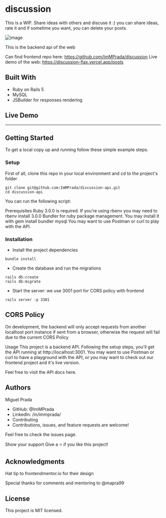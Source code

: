 # discussion

This is a WIP. Share ideas with others and discuse it :) you can share ideas, rate it and if sometime you want, you can delete your posts.

![image](https://user-images.githubusercontent.com/26731448/163056558-0ff6736f-50fc-4152-ad1d-9cbcabac19f4.png)

This is the backend api of the web

Can find frontend repo here: https://github.com/ImMPrada/discussion
Live demo of the web: https://discussion-flax.vercel.app/posts


## Built With
- Ruby on Rails 5
- MySQL
- JSBuilder for responses rendering

## Live Demo
--------------------

## Getting Started
To get a local copy up and running follow these simple example steps.

### Setup
First of all, clone this repo in your local environment and cd to the project's folder

```
git clone git@github.com:ImMPrada/discussion-api.git
cd discussion-api
```

You can run the following script:

Prerequisites
Ruby 3.0.0 is required. If you're using rbenv you may need to rbenv install 3.0.0
Bundler for ruby package management. You may install it with gem install bundler
mysql
You may want to use Postman or curl to play with the API.

### Installation

- Install the project dependencies
```
bundle install
```

- Create the database and run the migrations
```
rails db:create
rails db:migrate
```
- Start the server: we use 3001 port for CORS policy with frontend
```
rails server -p 3301
```

## CORS Policy
On development, the backend will only accept requests from another localhost port instance if sent from a browser, otherwise the request will fail due to the current CORS Policy

Usage
This project is a backend API. Following the setup steps, you'll get the API running at http://localhost:3001. You may want to use Postman or curl to have a playground with the API, or you may want to check out our frontend project and it's live version.

Feel free to visit the API docs here.


## Authors
Miguel Prada

- GitHub: @ImMPrada
- LinkedIn: /in/immprada/
- Contributing
- Contributions, issues, and feature requests are welcome!

Feel free to check the issues page.

Show your support
Give a ⭐️ if you like this project!

## Acknowledgments
Hat tip to frontendmentor.io for their design

Special thanks for comments and mentoring to @mapra99

## License
This project is MIT licensed.
